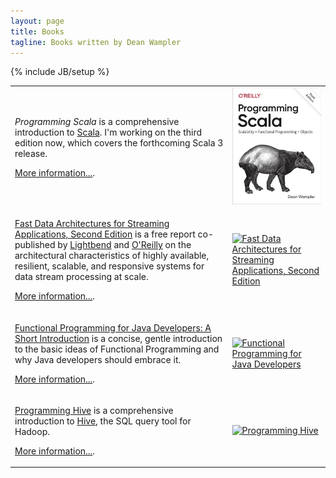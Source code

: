 ```yaml
---
layout: page
title: Books
tagline: Books written by Dean Wampler
---
```

{% include JB/setup %}

<table>
  <tr>
    <td>
      <p><em>Programming Scala</em> is a comprehensive introduction to <a href="https://scala-lang.org" target="scala">Scala</a>. I'm working on the third edition now, which covers the forthcoming Scala 3 release.</p>
      <p><a href="programmingscala.html">More information...</a>.</p>
    </td>
    <td><a href="https://shop.oreilly.com/product/0636920033073.do" class="books-book" target="book">
      <img src="/assets/images/prog_scala_3ed_comp-quarter_size.jpg" alt="Programming Scala, Third Edition"/></a>
    </td>
  </tr>
  <tr>
    <td>
      <p><a href="https://lbnd.io/fast-data-book" target="book">Fast Data Architectures for Streaming Applications, Second Edition</a> is a free report co-published by <a href="https://lightbend.com" target="lightbend">Lightbend</a> and <a href="https://oreilly.com" target="oreilly">O'Reilly</a> on the architectural characteristics of highly available, resilient, scalable, and responsive systems for data stream processing at scale.</p>
      <p><a href="fd-arch-streaming.html">More information...</a>.</p>
    </td>
    <td><a href="https://lbnd.io/fast-data-book" class="books-book" target="book">
      <img src="/assets/images/FastDataArch-StreamingApps-2ndEd-256x337.png" alt="Fast Data Architectures for Streaming Applications, Second Edition"/></a>
    </td>
  </tr>
  <tr>
    <td>
      <p><a href="https://shop.oreilly.com/product/0636920021667.do" target="book">Functional Programming for Java Developers: A Short Introduction</a> is a concise, gentle introduction to the basic ideas of <span class="keyword">Functional Programming</span> and why Java developers should embrace it.</p>
      <p><a href="fpjava.html">More information...</a>.</p>
    </td>
    <td><a href="https://shop.oreilly.com/product/0636920021667.do" class="books-book" target="book">
      <img src="/assets/images/FPforJavaDevsCover_256x337.png" alt="Functional Programming for Java Developers"/></a>
    </td>
  </tr>
  <tr>
    <td>
      <p><a href="https://shop.oreilly.com/product/0636920023555.do" target="book">Programming Hive</a> is a comprehensive introduction to <a href="https://hive.apache.org" target="hive">Hive</a>, the SQL query tool for Hadoop.</p>
      <p><a href="programminghive.html">More information...</a>.</p>
    </td>
    <td><a href="https://shop.oreilly.com/product/0636920023555.do" class="books-book" target="book">
      <img src="/assets/images/prog_hive_mech_cover_front_252x331.png" alt="Programming Hive"/></a>
    </td>
  </tr>
</table>
